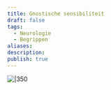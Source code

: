```yaml
---
title: Gnostische sensibiliteit
draft: false
tags:
  - Neurologie
  - Begrippen
aliases: 
description: 
publish: true
---
```


![|350](https://i.imgur.com/ou20eOA.png)